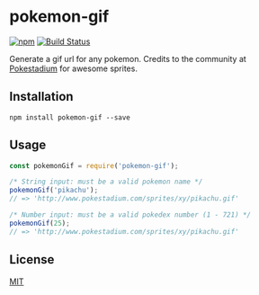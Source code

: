 pokemon-gif
============
[![npm](https://img.shields.io/npm/v/pokemon-gif.svg)](https://www.npmjs.com/package/pokemon-gif)
[![Build Status](https://travis-ci.org/jackrzhang/pokemon-gif.svg?branch=master)](https://travis-ci.org/jackrzhang/pokemon-gif)

Generate a gif url for any pokemon. Credits to the community at [Pokestadium](http://www.pokestadium.com/tools/sprites) for awesome sprites.

## Installation
```shell
npm install pokemon-gif --save
```

## Usage
```js
const pokemonGif = require('pokemon-gif');

/* String input: must be a valid pokemon name */
pokemonGif('pikachu');
// => 'http://www.pokestadium.com/sprites/xy/pikachu.gif'

/* Number input: must be a valid pokedex number (1 - 721) */
pokemonGif(25);
// => 'http://www.pokestadium.com/sprites/xy/pikachu.gif'
```

## License
[MIT](https://github.com/jackrzhang/pokemon-gif/blob/master/LICENSE)
